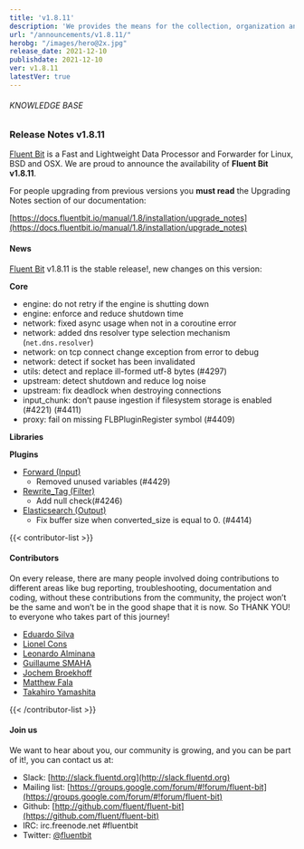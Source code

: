 ```yaml
---
title: 'v1.8.11'
description: 'We provides the means for the collection, organization and computerized retrieval of knowledge and Lightweight Data Forwarder for Linux, BSD and OSX. We are proud to announce the availability of Fluent Bit v1.8.10.'
url: "/announcements/v1.8.11/"
herobg: "/images/hero@2x.jpg"
release_date: 2021-12-10
publishdate: 2021-12-10
ver: v1.8.11
latestVer: true
---
```


###### KNOWLEDGE BASE

### Release Notes v1.8.11

[Fluent Bit](https://fluentbit.io) is a Fast and Lightweight Data Processor and Forwarder for Linux, BSD and OSX. We are proud to announce the availability of **Fluent Bit v1.8.11**.

For people upgrading from previous versions you **must read** the Upgrading Notes section of our documentation:

[https://docs.fluentbit.io/manual/1.8/installation/upgrade_notes](https://docs.fluentbit.io/manual/1.8/installation/upgrade_notes)

#### News

[Fluent Bit](https://fluentbit.io) v1.8.11 is the stable release!, new changes on this version:



**Core**

* engine: do not retry if the engine is shutting down
* engine: enforce and reduce shutdown time
* network: fixed async usage when not in a coroutine error
* network: added dns resolver type selection mechanism (`net.dns.resolver`)
* network: on tcp connect change exception from error to debug
* network: detect if socket has been invalidated
* utils: detect and replace ill-formed utf-8 bytes (#4297)
* upstream: detect shutdown and reduce log noise
* upstream: fix deadlock when destroying connections
* input_chunk: don’t pause ingestion if filesystem storage is enabled (#4221) (#4411)
* proxy: fail on missing FLBPluginRegister symbol (#4409)


**Libraries**

**Plugins**

* [Forward (Input)](https://docs.fluentbit.io/manual/1.8/pipeline/inputs/forward/)
  * Removed unused variables (#4429)
* [Rewrite_Tag (Filter)](https://docs.fluentbit.io/manual/1.8/pipeline/filters/rewrite-tag/)
  * Add null check(#4246)
* [Elasticsearch (Output)](https://docs.fluentbit.io/manual/1.8/pipeline/outputs/elasticsearch/)
  * Fix buffer size when converted_size is equal to 0\. (#4414)


{{< contributor-list >}}

#### Contributors

On every release, there are many people involved doing contributions to different areas like bug reporting, troubleshooting, documentation and coding, without these contributions from the community, the project won’t be the same and won’t be in the good shape that it is now. So THANK YOU! to everyone who takes part of this journey!

* [Eduardo Silva](https://github.com/edsiper)
* [Lionel Cons](https://github.com/LionelCons)
* [Leonardo Alminana](https://github.com/leonardo-albertovich)
* [Guillaume SMAHA](https://github.com/GuillaumeSmaha)
* [Jochem Broekhoff](https://github.com/jochembroekhoff)
* [Matthew Fala](https://github.com/matthewfala)
* [Takahiro Yamashita](https://github.com/nokute78)

{{< /contributor-list >}}

#### Join us

We want to hear about you, our community is growing, and you can be part of it!, you can contact us at:

* Slack: [http://slack.fluentd.org](http://slack.fluentd.org)
* Mailing list: [https://groups.google.com/forum/#!forum/fluent-bit](https://groups.google.com/forum/#!forum/fluent-bit)
* Github: [http://github.com/fluent/fluent-bit](https://github.com/fluent/fluent-bit)
* IRC: irc.freenode.net #fluentbit
* Twitter: [@fluentbit](https://twitter.com/fluentbit)